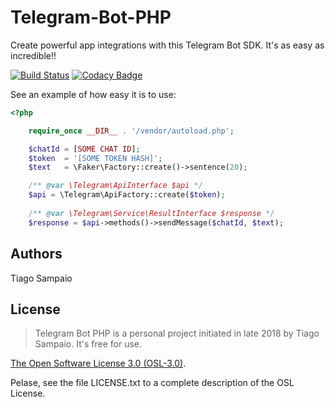# Telegram-Bot-PHP
Create powerful app integrations with this Telegram Bot SDK. It's as easy as incredible!!

[![Build Status](https://travis-ci.org/tiagosampaio/Telegram-Bot-PHP.svg?branch=master)](https://travis-ci.org/tiagosampaio/Telegram-Bot-PHP)
[![Codacy Badge](https://api.codacy.com/project/badge/Grade/fa7bd86a0d804c2bbebdea5abbb25502)](https://www.codacy.com/app/tiagoosampaio/Telegram-Bot-PHP?utm_source=github.com&amp;utm_medium=referral&amp;utm_content=tiagosampaio/Telegram-Bot-PHP&amp;utm_campaign=Badge_Grade)

See an example of how easy it is to use:

```php
<?php

    require_once __DIR__ . '/vendor/autoload.php';

    $chatId = [SOME CHAT ID];
    $token  = '[SOME TOKEN HASH]';
    $text   = \Faker\Factory::create()->sentence(20);

    /** @var \Telegram\ApiInterface $api */
    $api = \Telegram\ApiFactory::create($token);
    
    /** @var \Telegram\Service\ResultInterface $response */
    $response = $api->methods()->sendMessage($chatId, $text);
```
 
## Authors

Tiago Sampaio

## License
> Telegram Bot PHP is a personal project initiated in late 2018 by Tiago Sampaio. It's free for use.

[The Open Software License 3.0 (OSL-3.0)](https://opensource.org/licenses/osl-3.0.php).

Pelase, see the file LICENSE.txt to a complete description of the OSL License.
